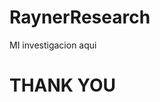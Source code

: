 # RaynerResearch
MI investigacion aqui


<!-- holas -->
<!-- mi secreto -->
<!-- username : raynertc18 -->

# THANK YOU 
